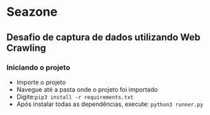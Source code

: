 # Seazone

## Desafio de captura de dados utilizando Web Crawling

### Iniciando o projeto
* Importe o projeto
* Navegue até a pasta onde o projeto foi importado
* Digite:```pip3 install -r requirements.txt```
* Após instalar todas as dependências, execute:
```python3 runner.py```
